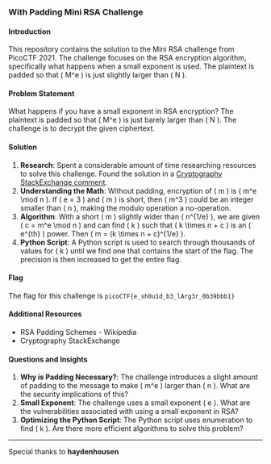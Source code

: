 ### With Padding Mini RSA Challenge

#### Introduction

This repository contains the solution to the Mini RSA challenge from PicoCTF 2021. The challenge focuses on the RSA encryption algorithm, specifically what happens when a small exponent is used. The plaintext is padded so that \( M^e \) is just slightly larger than \( N \).

#### Problem Statement

What happens if you have a small exponent in RSA encryption? The plaintext is padded so that \( M^e \) is just barely larger than \( N \). The challenge is to decrypt the given ciphertext.

#### Solution

1. **Research**: Spent a considerable amount of time researching resources to solve this challenge. Found the solution in a [Cryptography StackExchange comment](https://crypto.stackexchange.com/questions/6770/cracking-an-rsa-with-no-padding-and-very-small-e/6771#6771).
2. **Understanding the Math**: Without padding, encryption of \( m \) is \( m^e \mod n \). If \( e = 3 \) and \( m \) is short, then \( m^3 \) could be an integer smaller than \( n \), making the modulo operation a no-operation.
3. **Algorithm**: With a short \( m \) slightly wider than \( n^{1/e} \), we are given \( c = m^e \mod n \) and can find \( k \) such that \( k \times n + c \) is an \( e^{th} \) power. Then \( m = (k \times n + c)^{1/e} \).
4. **Python Script**: A Python script is used to search through thousands of values for \( k \) until we find one that contains the start of the flag. The precision is then increased to get the entire flag.

#### Flag

The flag for this challenge is `picoCTF{e_sh0u1d_b3_lArg3r_0b39bbb1}`

#### Additional Resources

- RSA Padding Schemes - Wikipedia
- Cryptography StackExchange

#### Questions and Insights

1. **Why is Padding Necessary?**: The challenge introduces a slight amount of padding to the message to make \( m^e \) larger than \( n \). What are the security implications of this?
2. **Small Exponent**: The challenge uses a small exponent \( e \). What are the vulnerabilities associated with using a small exponent in RSA?
3. **Optimizing the Python Script**: The Python script uses enumeration to find \( k \). Are there more efficient algorithms to solve this problem?

---

Special thanks to **haydenhousen**
